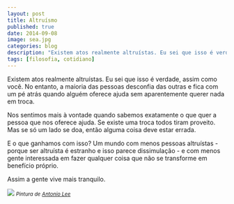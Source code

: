 ```yaml
---
layout: post
title: Altruísmo
published: true
date: 2014-09-08
image: sea.jpg
categories: blog
description: "Existem atos realmente altruístas. Eu sei que isso é verdade, assim como você. No entanto, a maioria das pessoas desconfia das outras e fica com um pé atrás quando alguém oferece ajuda sem aparentemente querer nada em troca."
tags: [filosofia, cotidiano]
---
```


<p>Existem atos realmente altruístas. Eu sei que isso é verdade, assim como você. No entanto, a maioria das pessoas desconfia das outras e fica com um pé atrás quando alguém oferece ajuda sem aparentemente querer nada em troca. </p>

<p>Nos sentimos mais à vontade quando sabemos exatamente o que quer a pessoa que nos oferece ajuda. Se existe uma troca todos tiram proveito. Mas se só um lado se doa, então alguma coisa deve estar errada. </p>

<p>E o que ganhamos com isso? Um mundo com menos pessoas altruístas - porque ser altruísta é estranho e isso parece dissimulação - e com menos gente interessada em fazer qualquer coisa que não se transforme em benefício próprio.</p>

<p>Assim a gente vive mais tranquilo.</p>

![](https://31.media.tumblr.com/026f5ec89d127d5912e4a871e576ea20/tumblr_inline_nbnvmeMh3c1qmko7e.jpg)
<small>*Pintura de [Antonio Lee](http://highlike.org/antonio-lee/)*</small>
